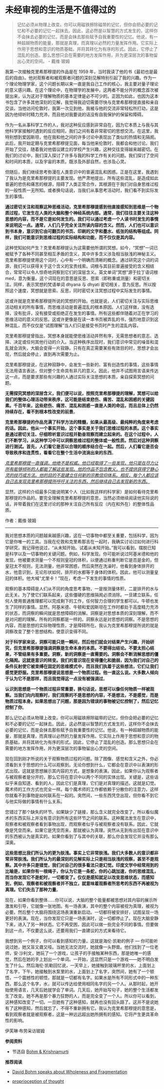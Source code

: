 # 未经审视的生活是不值得过的


<!-- 我不知道人类进化是否有任何目的；如果它有任何目的，那么它似乎就是进化的最终产物。这种突变改变了大脑中动物性的内容。这是你第一次绽放成一个真正的人。一个人绽放成真正的人的可能性是存在的。 - U.G. Krishnamurti -->

<!-- The unexamined life is not worth living   - Socrates -->

<!-- > 危机不在经济或政治世界中。危机在意识中。我们中很少有人意识到这一点。 — 克里希那穆提 -->

> 记忆必须从物理上改变。你可以用磁铁擦除磁带的记忆，但你会把必要的记忆和不必要的记忆一起抹去。因此，这必然是以智慧的方式发生的，这样你不会抹去必要的记忆，而是会抹去那些赋予自我重要性的记忆。他说，有一种超越物质的能量，那就是真理，而真理以必然的力量发挥作用。它实际上作用于思想和意识的物质基础，并将其转化为有序的形式。因此，它停止了混乱的创造。那么思想只会在需要的地方发挥作用，并为更深层次的事物留出心灵的空间。   - 戴维·玻姆 

我第一次接触克里希那穆提的作品是在 1959 年，当时我读了他的书《最初也是最后的自由》。他对观察者和被观察者问题的深刻见解特别引起了我的兴趣。作为一个理论物理学家，这个问题长期以来一直是我自己工作的核心，我主要对量子理论的意义感兴趣。在这个理论中，在物理学的发展中，这两者不能分开的概念首次被提出来，认为这对于理解物质的基本定律是必不可少的。正因为如此，也因为这本书包含了许多其他深刻的见解，我觉得我迫切需要尽快与克里希那穆提直接和亲自交谈。当他访问伦敦时，我第一次见到他，我被与他的交流非常轻松所打动，这是因为他倾听时精力充沛，而且他对我要说的话没有自我保护的保留和障碍。

作为一名从事科学工作的人，我对这种反应感到非常自在，因为它本质上与我与其他科学家接触时遇到的反应相同，我们之间有着非常密切的思想交流。在这里，我特别想到爱因斯坦，他在我和他之间的许多讨论中表现出了类似的热情和无隔阂。此后，我开始定期与克里希那穆提见面，每当他来伦敦时，我都会和他讨论。我们开始了交往，随着我对他倡议建立的学校产生兴趣，这种交往变得越来越密切。在我们的讨论中，我们深入探讨了许多与我的科学工作有关的问题。我们探讨了空间和时间的本质，以及宇宙的本质，既涉及外部自然，也涉及心灵。

但随后，我们继续思考弥漫在人类意识中的普遍混乱和困惑。正是在这里，我遇到了我认为是克里希那穆提的主要发现。他严肃地提出，所有这些混乱，是造成如此普遍的悲伤和痛苦的根源，阻碍了人类正常合作，其根源在于我们对自身思维过程的一般性质一无所知。或者换句话说，当我们从事思考活动时，我们看不到实际发生的事情。

**通过密切关注和观察这种思维活动，克里希那穆提感到他直接感知到思维是一个物质过程，它发生在人类的大脑和整个神经系统内部。通常，我们往往主要关注这种思想的内容，而不是它是如何发生的。我们可以通过考虑一个人读书时发生的事情来说明这一点。通常，人们几乎完全关注所读内容的含义。然而，人们也可以意识到书本身，意识到它由可翻页的书页、印刷的文字和墨水、纸张的结构等组成。同样，我们可能意识到思维过程的实际结构和功能，而不仅仅是其内容。**

这种觉知如何产生？克里希那穆提认为这需要他所谓的冥想。如今，“冥想”一词已被赋予了各种不同甚至相互矛盾的含义，其中许多含义涉及相当肤浅的神秘主义。克里希那穆提使用这个词时，心中有一个明确而清晰的概念。通过研究这个词的词源，我们可以获得关于这个含义的宝贵线索。词根与其目前普遍接受的含义相结合，常常可以令人惊奇地洞察到它们的深层含义。英文单词“冥想”源于拉丁语词根 med，意为衡量。这个词现在的意思是反思、思索（即称重或测量）和密切关注。同样，表示冥想的梵语单词 dhyana 与 dhyati 密切相关，意为反思。所以按照这个速度，冥想就是思索、反思，同时密切关注冥想过程中实际发生的事情。

这或许就是克里希那穆提所说的冥想的开始。也就是说，人们密切关注与实际思维活动相关的所有事情，而思维活动是普遍混乱的根本原因。人们这样做，没有选择，没有批评，没有接受或拒绝正在发生的事情。所有这些都伴随着对正在学习的思维活动的意义的反思。这或许更像是在读一本书页被弄乱的书，强烈地意识到这种混乱，而不仅仅是“试图理解”当人们只是接受书页时产生的混乱内容。

克里希那穆提曾指出，冥想本身就能使思维活动井然有序，无需思想者的意志、选择、决定或任何其他行动的介入。当这种秩序出现时，我们意识中常见的噪音和混乱就会消失，大脑会变得一片寂静。只有在真正需要某些有效目的时，思想才会出现，然后就会停止，直到再次需要为止。

克里希那穆提说，在这种寂静中，会发生一些新的、富有创造性的事情，这些事情无法用语言表达，但对整个生命具有非凡的意义。因此，他并不试图用言语来传达这一点，而是要求那些有兴趣的人通过实际关注思想的本质，亲自探索冥想的问题。

**无需探究冥想的深层含义，我们便可以说，按照克里希那穆提的理解，冥想可以给我们的整体心理活动带来秩序，这可能是结束悲伤、痛苦、混乱和困惑的关键因素。千百年来，这些悲伤、痛苦、混乱和困惑一直是人类的命运，而且总体上仍然持续存在，看不到根本性改变的前景**。

**克里希那穆提的作品充满了科学方法的精髓，如果从最高级、最纯粹的角度来考虑的话。因此，他从一个事实开始，这个事实是关于我们思维过程的本质。这个事实是通过密切关注、仔细聆听意识过程并勤奋观察而建立起来的。在这个过程中，人们不断学习，从这种学习中可以洞察思维过程的整体或一般性质。然后对这种洞察进行测试。首先，人们看它是否以合理的顺序结合在一起。然后，人们看它是否会导致秩序和连贯性，看看它在整个生活中流淌出来的东西**。

[*克里希那穆提一直强调，他绝不是权威。他已经取得了一些发现，他只是在尽力让所有能够倾听的人都能了解这些发现。他的作品不包含教义，也不提供获得宁静心灵的技巧或方法。他的目的不是建立任何新的宗教信仰体系。相反，每个人都应该自己去发现克里希那穆提所呼吁关注的东西，然后继续自己去发现新的东西。*]()

显然，这样的介绍最多只能说明某个人（比如我这样的科学家）是如何看待克里希那穆提的作品的。要完全理解克里希那穆提的意思，当然必须继续阅读他实际说的话，并带着我们在这里讨论的那种关注自己所有反应（内在和外在）的整体性品质。

作者：戴维·玻姆

---

我对思想本质的问题越来越感兴趣，这在一切事物中都至关重要，包括科学，因为它是你唯一的工具。当我在伦敦和克里希那吉在一起时，我确实讨论过如何进行科学研究，我记得他说过，“从未知开始。试着从未知开始。”我可以看到，摆脱已知是科学以及一切事物的关键问题。例如，科学发现。你可能听说过阿基米德和他的发现。他被要求测量一个不规则皇冠的体积，以便通过称重判断它是否是金的，但皇冠太不规则，无法测量，他非常困惑，然后突然在洗澡时，他看到身体排开的水，他意识到，无论形状如何，排开的水都等于身体的体积。因此，他可以测量皇冠的体积。他大喊“尤里卡！”现在，考虑一下发生的事情的性质。

观察的基本障碍是人们从不同的角度思考事物，一是按测量体积，二是排开的水与此无关。为了使它们联系起来，这些僵硬的思维隔阂必须消除。一旦建立联系，任何人使用普通推理都可以完成剩下的工作，任何智力合理的学生都可以。牛顿也发生了同样的事情。显然，阿基米德、牛顿和爱因斯坦在工作时都处于高度精力充沛的状态，而洞察的瞬间就是思想障碍的消解。洞察是对思想本质的深刻理解，而不是对问题的理解。所有的洞察都是一样的。洞察永远是对思想的洞察。不是思想​​的内容，而是思想的实际物理性质，才是障碍所在。我认为克里希那穆提所说的就是洞察改变了整个思想结构，使意识变得不同。

**对于科学家来说，洞察可能只是一瞬间，然后他们就会对结果产生兴趣，开始研究，但克里希那穆提强调洞察是生命本身的本质。不要得出结论。不要太担心结果，不管结果有多重要。洞察，新的洞察是一直需要的。洞察会不断消解思想的僵化隔阂。这就是意识的转变。我们的意识现在变得僵化和脆弱，因为我们对自己的条件反射使它被束缚在固定的思维模式中，而且我们执着于这些想法，它们让我们感觉更舒服。克里希那穆提说思想是一个物质过程。他一直这么说。大多数人倾向于认为它不是那样，而且我觉得这一点没有被强调过**。

**认识到思想是一个物质过程非常重要，换句话说，思想可以像任何物质一样被观察。当我们向内观察时，我们观察的不是思想的内容，不是想法，不是感觉，而是物质过程本身。如果思想出了问题，那是因为错误的事物被记忆控制了，然后记忆控制了你**。

那么记忆必须从物理上改变。你可以用磁铁擦除磁带的记忆，但你会把必要的记忆和不必要的记忆一起抹去。因此，这必然是以智慧的方式发生的，这样你不会抹去必要的记忆，而是会抹去那些赋予自我重要性的记忆。他说，有一种超越物质的能量，那就是真理，而真理以必然的力量发挥作用。它实际上作用于思想和意识的物质基础，并将其转化为有序的形式。因此，它停止了混乱的创造。那么思想只会在需要的地方发挥作用，并为更深层次的事物留出心灵的空间。

现在回到刚才所说的关于观察物质过程的问题。除了图像、感觉和含义之外，你必须看到关于思想的什么可以观察到。无论你想到什么，它都会在意识中以表演的形式出现。这就是思想展示其内容的方式，是想象的表演。因此，如果你认为观察者与被观察者是分开的，那么它将在意识中以两个不同的实体出现。关键是，这些话似乎来自知道、看到的人，因此它们是真理，它们是对真理的描述。这就是幻觉。魔术师的工作方式也完全一样。每个魔术师的工作都依赖于分散你的注意力，这样你就看不到事物是如何联系在一起的。突然间，一些东西凭空出现，但你看不到它与他实际做的事情有什么关系。

您错过了那个缺失的环节。如果缺少了链接，那么含义就完全改变了。所以看似魔术的东西实际上并没有意识到所有这些环节之间的联系。这种魔法发生在意识中，观察者和被观察者看到事物出现，而观察者似乎与被观察者没有联系。因此，它就像是凭空而来。如果它是凭空而来，那就被认为真理。突然从无到有出现在意识中的东西被认为是真实的。如果你看到了与其中的关联，那么你会发现它并没有那么深奥。

**这些思想比我们所认为的更为肤浅。事实上它非常肤浅。我们大多数人的意识都非常非常肤浅。我们所认为的最深刻的见解实际上只是相当肤浅的观察，甚至不是观察。其中许多只是错觉，我们对自己的很多看法只是幻觉。印度文学中经常用到的比喻是，如果你有一根绳子，你认为它是一条蛇，你的心跳加速，你的思维混乱，而当你发现它不是蛇时，一切都变了。仅仅是感知就足以改变思维状态，而感知到，例如，观察者和被观察者并不独立，就意味着观察者所思考的东西不再被视为真理。它们失去了那种力量**。

现在，如果你看到整体……你可以说，大脑的整个能量都被思想对其内容的展示所激发和引导，它就像一张地图。有一场表演，其中的整个内容被视为真理，被视为必要。然后整个大脑将围绕这场表演重新启动。一切都将被安排好，试图呈现一场更好的表演。现在，当你发现它只是一场表演时，这一切都停止了。现在大脑安静下来，进入了另一种状态。它不再受困，因此可以做一些完全不同的事情。但要做到这一点，不仅要这么说，还要用我们一直建议的方式来看待它。

我想到另一个例子，你可以看到感知的力量。这就是海伦·凯勒的例子 — 你可能听说过她，她又盲又聋又哑。当她无法交流时，她就像一头野兽。他们找到了一位老师，安·沙利文，她玩了一个游戏，让孩子的手接触某种东西，那是她唯一的感觉，然后在她的手上划出一个单词。一开始，这显然只是一个游戏——她不明白发生了什么。然后海伦·凯勒回忆说，一天早上，她接触到玻璃杯里的水，上面划上了名字，下午，她接触到水泵里的水，上面划上了名字，突然间，她有了一个顿悟，一个震撼性的顿悟，那就是一切都有名字。如果水是所有不同形式中的一种东西，那么这个名字，水，就可以传达给使用相同名字的另一个人。从那时起，她开始使用语言，几天后她就学会了单词。几天后，她开始写句子，她的整个生活都发生了改变。她不再是那个暴力狂野的人，而是完全变了一个人。所以你可以看到，这种感知改变了一切。一旦她有了这种感知，就再也没有回头路了。这并不是说她有了这种感知，然后就忘了，不得不重新拥有它。我认为克里希那穆提的意思是，看到观察者就是被观察者，这是一种远远超出她所拥有的感知。它将产生更具革命性的影响。

伊芙琳·布劳采访玻姆

**参阅资料**

- 节选自 [Bohm & Krishnamurti](https://kfoundation.org/krishnamurti-and-david-bohm/)

**推荐阅读**

- [David Bohm speaks about Wholeness and Fragmentation](https://www.youtube.com/watch?v=mDKB7GcHNac)

- [proprioception of thought](https://bohmkrishnamurti.com/essays-etc/there-is-no-activism-there-is-only-proprioception-of-thought/)
